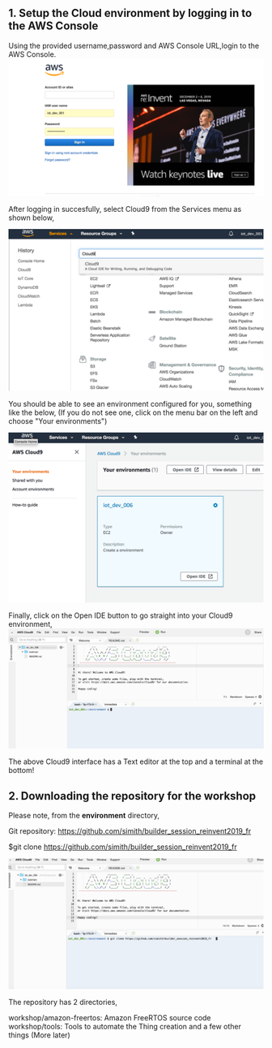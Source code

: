 ## 1. Setup the Cloud environment by logging in to the AWS Console

Using the provided username,password and AWS Console URL,login to the AWS Console. 
 ![Console](ws_console_login.png?raw=true)





After logging in succesfully, select Cloud9 from the Services menu as shown below,


![Select Cloud9](ws_select_cloud9.png?raw=true)


You should be able to see an environment configured for you, something like the below, (If you do not see one, click on the menu bar on the left and choose "Your environments")

 ![Cloud9 Console](ws_cloud_9_console.png?raw=true) 



Finally, click on the Open IDE button to go straight into your Cloud9 environment,
![](ws_cloud9_interface.png?raw=true)


The above Cloud9 interface has a Text editor at the top and a terminal at the bottom!


## 2. Downloading the repository for the workshop

Please note, from the **environment** directory, 

Git repository: https://github.com/simith/builder_session_reinvent2019_fr

$git clone https://github.com/simith/builder_session_reinvent2019_fr

 ![](ws_git_clone.png?raw=true)

The repository has 2 directories,

workshop/amazon-freertos: Amazon FreeRTOS source code
workshop/tools: Tools to automate the Thing creation and a few other things (More later)





